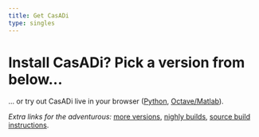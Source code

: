 ```yaml
---
title: Get CasADi
type: singles
---
```


# Install CasADi? Pick a version from below...

... or try out CasADi live in your browser (<a href="http://live.casadi.org">Python<a>, <a href="http://live-octave.casadi.org">Octave/Matlab<a>).

_Extra links for the adventurous:_ [more versions](http://files.casadi.org/), [nighly builds](https://github.com/casadi/binaries/releases), [source build instructions](https://github.com/casadi/casadi/wiki/SourceBuild).

